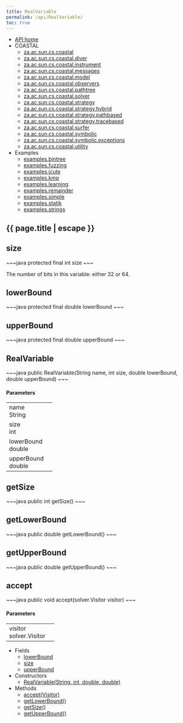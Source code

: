 ```yaml
---
title: RealVariable
permalink: /api/RealVariable/
toc: true
---
```


<section class="sidetoc">
<ul class="section-nav">
<li class="toc-entry toc-h2">
<a class="top" href="{{ '/api/' | relative_url }}">API home</a>
</li>
<li class="toc-entry toc-h2">
COASTAL<ul>
<li class="toc-entry toc-h3">
<a href="{{ '/api/za.ac.sun.cs.coastal/' | relative_url }}">za.ac.sun.cs.coastal</a></li>
<li class="toc-entry toc-h3">
<a href="{{ '/api/za.ac.sun.cs.coastal.diver/' | relative_url }}">za.ac.sun.cs.coastal.diver</a></li>
<li class="toc-entry toc-h3">
<a href="{{ '/api/za.ac.sun.cs.coastal.instrument/' | relative_url }}">za.ac.sun.cs.coastal.instrument</a></li>
<li class="toc-entry toc-h3">
<a href="{{ '/api/za.ac.sun.cs.coastal.messages/' | relative_url }}">za.ac.sun.cs.coastal.messages</a></li>
<li class="toc-entry toc-h3">
<a href="{{ '/api/za.ac.sun.cs.coastal.model/' | relative_url }}">za.ac.sun.cs.coastal.model</a></li>
<li class="toc-entry toc-h3">
<a href="{{ '/api/za.ac.sun.cs.coastal.observers/' | relative_url }}">za.ac.sun.cs.coastal.observers</a></li>
<li class="toc-entry toc-h3">
<a href="{{ '/api/za.ac.sun.cs.coastal.pathtree/' | relative_url }}">za.ac.sun.cs.coastal.pathtree</a></li>
<li class="toc-entry toc-h3">
<a href="{{ '/api/za.ac.sun.cs.coastal.solver/' | relative_url }}">za.ac.sun.cs.coastal.solver</a></li>
<li class="toc-entry toc-h3">
<a href="{{ '/api/za.ac.sun.cs.coastal.strategy/' | relative_url }}">za.ac.sun.cs.coastal.strategy</a></li>
<li class="toc-entry toc-h3">
<a href="{{ '/api/za.ac.sun.cs.coastal.strategy.hybrid/' | relative_url }}">za.ac.sun.cs.coastal.strategy.hybrid</a></li>
<li class="toc-entry toc-h3">
<a href="{{ '/api/za.ac.sun.cs.coastal.strategy.pathbased/' | relative_url }}">za.ac.sun.cs.coastal.strategy.pathbased</a></li>
<li class="toc-entry toc-h3">
<a href="{{ '/api/za.ac.sun.cs.coastal.strategy.tracebased/' | relative_url }}">za.ac.sun.cs.coastal.strategy.tracebased</a></li>
<li class="toc-entry toc-h3">
<a href="{{ '/api/za.ac.sun.cs.coastal.surfer/' | relative_url }}">za.ac.sun.cs.coastal.surfer</a></li>
<li class="toc-entry toc-h3">
<a href="{{ '/api/za.ac.sun.cs.coastal.symbolic/' | relative_url }}">za.ac.sun.cs.coastal.symbolic</a></li>
<li class="toc-entry toc-h3">
<a href="{{ '/api/za.ac.sun.cs.coastal.symbolic.exceptions/' | relative_url }}">za.ac.sun.cs.coastal.symbolic.exceptions</a></li>
<li class="toc-entry toc-h3">
<a href="{{ '/api/za.ac.sun.cs.coastal.utility/' | relative_url }}">za.ac.sun.cs.coastal.utility</a></li>
</ul>
</li>
<li class="toc-entry toc-h2">
Examples<ul>
<li class="toc-entry toc-h3">
<a href="{{ '/api/examples.bintree/' | relative_url }}">examples.bintree</a></li>
<li class="toc-entry toc-h3">
<a href="{{ '/api/examples.fuzzing/' | relative_url }}">examples.fuzzing</a></li>
<li class="toc-entry toc-h3">
<a href="{{ '/api/examples.jcute/' | relative_url }}">examples.jcute</a></li>
<li class="toc-entry toc-h3">
<a href="{{ '/api/examples.kmp/' | relative_url }}">examples.kmp</a></li>
<li class="toc-entry toc-h3">
<a href="{{ '/api/examples.learning/' | relative_url }}">examples.learning</a></li>
<li class="toc-entry toc-h3">
<a href="{{ '/api/examples.remainder/' | relative_url }}">examples.remainder</a></li>
<li class="toc-entry toc-h3">
<a href="{{ '/api/examples.simple/' | relative_url }}">examples.simple</a></li>
<li class="toc-entry toc-h3">
<a href="{{ '/api/examples.statik/' | relative_url }}">examples.statik</a></li>
<li class="toc-entry toc-h3">
<a href="{{ '/api/examples.strings/' | relative_url }}">examples.strings</a></li>
</ul>
</li>
</ul>
</section>
<section class="main">
<h1>{{ page.title | escape }}</h1>
<h2><a class="anchor" name="size"></a>size</h2>
<div markdown="1">
~~~java
protected final int size
~~~
</div>
<p>
The number of bits in this variable: either 32 or 64.</p>
<h2><a class="anchor" name="lowerBound"></a>lowerBound</h2>
<div markdown="1">
~~~java
protected final double lowerBound
~~~
</div>
<p>
</p>
<h2><a class="anchor" name="upperBound"></a>upperBound</h2>
<div markdown="1">
~~~java
protected final double upperBound
~~~
</div>
<p>
</p>
<h2><a class="anchor" name="RealVariable"></a>RealVariable</h2>
<div markdown="1">
~~~java
public RealVariable(String name, int size, double lowerBound, double upperBound)
~~~
</div>
<h4>Parameters</h4>
<table class="parameters">
<tbody>
<tr>
<td>
name<br/><span class="paramtype">String</span></td>
<td>
</td>
</tr>
<tr>
<td>
size<br/><span class="paramtype">int</span></td>
<td>
</td>
</tr>
<tr>
<td>
lowerBound<br/><span class="paramtype">double</span></td>
<td>
</td>
</tr>
<tr>
<td>
upperBound<br/><span class="paramtype">double</span></td>
<td>
</td>
</tr>
</tbody>
</table>
<h2><a class="anchor" name="getSize"></a>getSize</h2>
<div markdown="1">
~~~java
public int getSize()
~~~
</div>
<h2><a class="anchor" name="getLowerBound"></a>getLowerBound</h2>
<div markdown="1">
~~~java
public double getLowerBound()
~~~
</div>
<h2><a class="anchor" name="getUpperBound"></a>getUpperBound</h2>
<div markdown="1">
~~~java
public double getUpperBound()
~~~
</div>
<h2><a class="anchor" name="accept"></a>accept</h2>
<div markdown="1">
~~~java
public void accept(solver.Visitor visitor)
~~~
</div>
<h4>Parameters</h4>
<table class="parameters">
<tbody>
<tr>
<td>
visitor<br/><span class="paramtype">solver.Visitor</span></td>
<td>
</td>
</tr>
</tbody>
</table>
</section>
<section class="apitoc">
<ul class="section-nav">
<li class="toc-entry toc-h2">
Fields<ul>
<li class="toc-entry toc-h3">
<a href="{{ '/api/RealVariable/' | relative_url }}#lowerBound">lowerBound</a></li>
<li class="toc-entry toc-h3">
<a href="{{ '/api/RealVariable/' | relative_url }}#size">size</a></li>
<li class="toc-entry toc-h3">
<a href="{{ '/api/RealVariable/' | relative_url }}#upperBound">upperBound</a></li>
</ul>
</li>
<li class="toc-entry toc-h2">
Constructors<ul>
<li class="toc-entry toc-h3">
<a href="{{ '/api/RealVariable/' | relative_url }}#RealVariable">RealVariable(String, int, double, double)</a></li>
</ul>
</li>
<li class="toc-entry toc-h2">
Methods<ul>
<li class="toc-entry toc-h3">
<a href="{{ '/api/RealVariable/' | relative_url }}#accept">accept(Visitor)</a></li>
<li class="toc-entry toc-h3">
<a href="{{ '/api/RealVariable/' | relative_url }}#getLowerBound">getLowerBound()</a></li>
<li class="toc-entry toc-h3">
<a href="{{ '/api/RealVariable/' | relative_url }}#getSize">getSize()</a></li>
<li class="toc-entry toc-h3">
<a href="{{ '/api/RealVariable/' | relative_url }}#getUpperBound">getUpperBound()</a></li>
</ul>
</li>

</ul>
</section>
